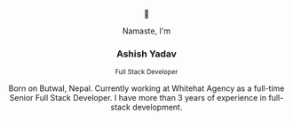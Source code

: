<div align="center">
    <span>🙏</span>
  <p>Namaste, I'm</p>
<h3> Ashish Yadav</h3>
<p><small>Full Stack Developer</small></p>
<p>Born on Butwal, Nepal. Currently working at Whitehat Agency as a full-time Senior Full Stack Developer. I have more than 3 years of experience in full-stack development.</p>
</div>
